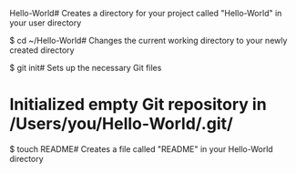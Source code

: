 Hello-World# Creates a directory for your project called "Hello-World" in your user directory

$ cd ~/Hello-World# Changes the current working directory to your newly created directory

$ git init# Sets up the necessary Git files
# Initialized empty Git repository in /Users/you/Hello-World/.git/

$ touch README# Creates a file called "README" in your Hello-World directory
